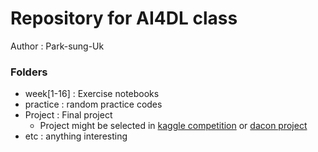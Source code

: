 # Repository for AI4DL class

Author : Park-sung-Uk

### Folders
 - week[1-16] : Exercise notebooks
 - practice : random practice codes
 - Project : Final project
    - Project might be selected in [kaggle competition](https://www.kaggle.com/) or [dacon project](https://dacon.io/)
 - etc : anything interesting
